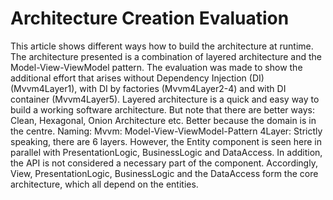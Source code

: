 
 
# Architecture Creation Evaluation
This article shows different ways how to build the architecture at runtime. The architecture presented is a combination of layered architecture and the Model-View-ViewModel pattern. The evaluation was made to show the additional effort that arises without Dependency Injection (DI) (Mvvm4Layer1), with DI by factories (Mvvm4Layer2-4) and with DI container (Mvvm4Layer5).
Layered architecture is a quick and easy way to build a working software architecture. But note that there are better ways: Clean, Hexagonal, Onion Architecture etc. Better because the domain is in the centre.
Naming: 
Mvvm: Model-View-ViewModel-Pattern
4Layer: Strictly speaking, there are 6 layers. However, the Entity component is seen here in parallel with PresentationLogic, BusinessLogic and DataAccess. In addition, the API is not considered a necessary part of the component. Accordingly, View, PresentationLogic, BusinessLogic and the DataAccess form the core architecture, which all depend on the entities.
